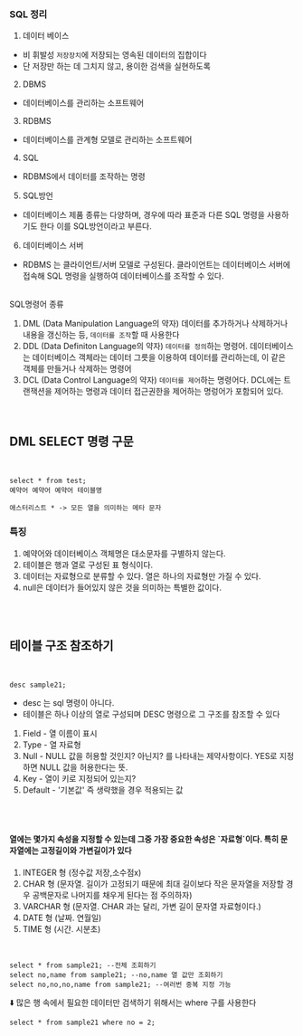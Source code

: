### SQL 정리

1. 데이터 베이스
- 비 휘발성 `저장장치`에 저장되는 영속된 데이터의 집합이다
- 단 저장만 하는 데 그치지 않고, 용이한 검색을 실현하도록
2. DBMS 
- 데이터베이스를 관리하는 소프트웨어
3. RDBMS
- 데이터베이스를 관계형 모델로 관리하는 소프트웨어 
4. SQL
- RDBMS에서 데이터를 조작하는 명령 
5. SQL방언
- 데이터베이스 제품 종류는 다양하며, 경우에 따라 표준과 다른 SQL 명령을 사용하기도 한다 이를 SQL방언이라고 부른다.
6. 데이터베이스 서버
- RDBMS 는 클라이언트/서버 모델로 구성된다. 클라이언트는 데이터베이스 서버에 접속해 SQL 명령을 실행하여 데이터베이스를 조작할 수 있다.
##

SQL명령어 종류
1. DML (Data Manipulation Language의 약자) 데이터를 추가하거나 삭제하거나 내용을 갱신하는 등, `데이터를 조작`할 때 사용한다
2. DDL (Data Definiton Language의 약자) `데이터를 정의`하는 명령어. 데이터베이스는 데이터베이스 객체라는 데이터 그릇을 이용하여 데이터를 관리하는데, 이 같은 객체를 만들거나 삭제하는 명령어
3. DCL (Data Control Language의 약자) `데이터를 제어`하는 명령어다. DCL에는 트랜잭션을 제어하는 명령과 데이터 접근권한을 제어하는 명렁어가 포함되어 있다.
<br><br><br>


<h2>DML SELECT 명령 구문</h2>
<br>

```
select * from test;
예약어 예약어 예약어 테이블명

애스터리스트 * -> 모든 열을 의미하는 메타 문자 
```


<h3>특징</h3> 

1. 예약어와 데이터베이스 객체명은 대소문자를 구별하지 않는다. 
2. 테이블은 행과 열로 구성된 표 형식이다.
3. 데이터는 자료형으로 분류할 수 있다. 열은 하나의 자료형만 가질 수 있다. 
4. null은 데이터가 들어있지 않은 것을 의미하는 특별한 값이다.
<br/>
<br/>

<h2>테이블 구조 참조하기</h2>
<br>

```
desc sample21;
```

   - desc 는 sql 명령이 아니다.
   - 테이블은 하나 이상의 열로 구성되며 DESC 명령으로 그 구조를 참조할 수 있다
1. Field - 열 이름이 표시
2. Type - 열 자료형
3. Null - NULL 값을 허용할 것인지? 아닌지? 를 나타내는 제약사항이다. YES로 지정하면 NULL 값을 허용한다는 뜻.
4. Key - 열이 키로 지정되어 있는지?
5. Default - '기본값' 즉 생략했을 경우 적용되는 값 
<br>
<br>

<h4>열에는 몇가지 속성을 지정할 수 있는데 그중 가장 중요한 속성은 `자료형`이다.
특히 문자열에는 고정길이와 가변길이가 있다</h4>

1. INTEGER 형 (정수값 저장,소수점x)
2. CHAR 형 (문자열. 길이가 고정되기 때문에 최대 길이보다 작은 문자열을 저장할 경우 공백문자로 나머지를 채우게 된다는 점 주의하자)
3. VARCHAR 형 (문자열. CHAR 과는 달리, 가변 길이 문자열 자료형이다.) 
4. DATE 형 (날짜. 연월일)
5. TIME 형 (시간. 시분초)

<br>

```
select * from sample21; --전체 조회하기 
select no,name from sample21; --no,name 열 값만 조회하기
select no,no,no,name from sample21; --여러번 중복 지정 가능 
```

⬇️  많은 행 속에서 필요한 데이터만 검색하기 위해서는 where 구를 사용한다 

```
select * from sample21 where no = 2;
```